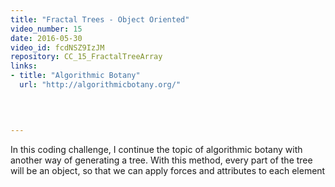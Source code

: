 ```yaml
---
title: "Fractal Trees - Object Oriented"
video_number: 15
date: 2016-05-30
video_id: fcdNSZ9IzJM
repository: CC_15_FractalTreeArray
links:
- title: "Algorithmic Botany"  
  url: "http://algorithmicbotany.org/"
  


  
---
```


In this coding challenge, I continue the topic of algorithmic botany with another way of generating a tree. With this method, every part of the tree will be an object, so that we can apply forces and attributes to each element

